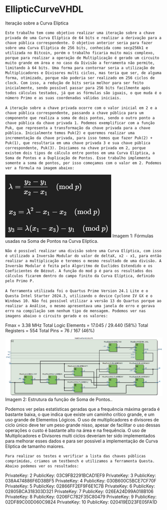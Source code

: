 # EllipticCurveVHDL

Iteração sobre a Curva Elíptica

	Este trabalho tem como objetivo realizar uma iteração sobre a chave privada de uma Curva Elíptica de 64 bits e realizar a derivação para a chave pública correspondente. O objetivo anterior seria para fazer sobre uma Curva Elíptica de 256 bits, conhecida como secp256k1 e utilizada no Bitcoin, porém o trabalho ficaria muito mais complexo, porque para realizar a operação de Multiplicação é gerado um circuito muito grande em área e no caso da Divisão a ferramenta não permite, limitando à 64 bits. Uma forma para contornar seria a utilização de Multiplicadores e Divisores multi ciclos, mas teria que ser, de alguma forma, otimizado, porque não poderia ser realizado em 256 ciclos de clock. Com isso, a redução de bits seria melhor para ser feito inicialmente, sendo possível passar para 256 bits facilmente após todos cálculos testados, já que as fórmulas são iguais, o que muda é o número Primo e as suas coordenadas válidas iniciais.

	A iteração sobre a chave privada ocorre com o valor inicial em 2 e a chave pública correspondente, passando a chave pública para um componente que realiza a soma de dois pontos, sendo o outro ponto a chave pública da chave privada 1. Podemos exemplificar com a função Puk, que representa a transformação da chave privada para a chave pública. Inicialmente temos Puk(2) e queremos realizar uma incrementação da chave privada, para isso temos que fazer Puk(2) + Puk(1), que resultaria em uma chave privada 3 e sua chave pública correspondente, Puk(3). Iniciamos na chave privada em 2, porque existem dois tipos de cálculo entre pontos em uma Curva Elíptica, a Soma de Pontos e a Duplicação de Pontos. Esse trabalho implementa somente a soma de pontos, por isso começamos com o valor em 2. Podemos ver a fórmula na imagem abaixo:


![Formula](images/formula.png)
Imagem 1: Fórmulas usadas na Soma de Pontos na Curva Elíptica.


	Não é possível realizar uma divisão sobre uma Curva Elíptica, com isso é utilizado a Inversão Modular do valor de deltaX, x2 - x1, para então realizar a multiplicação e teremos o mesmo resultado de uma divisão. A Inversão Modular é feita pelo Algoritmo de Euclides Estendido e os Coeficientes de Bézout. A função do mod p é para os resultados dos cálculos ficarem dentro do campo finito da Curva Elíptica, definido pelo Primo P.

	A ferramenta utilizada foi o Quartus Prime Version 24.1 Lite e o Questa Intel Starter 2024.3, utilizando o device Cyclone IV GX e o Windows 10. Não foi possível utilizar a versão 13 do Quartus porque ao realizar a Análise, o mesmo apresentava uma janela de erro e gerava erro na compilação sem nenhum tipo de mensagem. Podemos ver nas imagens abaixo o circuito gerado e os valores:

Fmax = 3.38 MHz
Total Logic Elements = 17.045 / 29.440 (58%)
Total Registers = 554
Total Pins = 76 / 167 (46%)


![AddOnePoint](images/addpoint.png)
Imagem 2: Estrutura da função de Soma de Pontos..


Podemos ver pelas estatísticas geradas que a frequência máxima gerada é bastante baixa, o que indica que existe um caminho crítico grande, e um uso grande de Elementos Lógicos. O uso de multiplicadores e divisores de ciclo único deve ter um peso grande nisso, apesar de facilitar o uso dessas operações o custo é bastante alto na área e na frequência. O uso de Multiplicadores e Divisores multi ciclos deveriam ter sido implementados para melhorar esses dados e para ser possível a implementação de Curva Elíptica de tamanho maiores.

	Para realizar os testes e verificar a lista das chaves públicas comprimidas, criamos um testbench e utilizamos a ferramenta Questa. Abaixo podemos ver os resultados:

PrivateKey: 2 PublicKey: 03C9FB2291BCAD1EF9
PrivateKey: 3 PublicKey: 038A474886F6D38BF5
PrivateKey: 4 PublicKey: 030B600C5BCE7CF70F
PrivateKey: 5 PublicKey: 02866FF2EF9F6E1C7B
PrivateKey: 6 PublicKey: 02805BCA318303D321
PrivateKey: 7 PublicKey: 026EA24D99A018B106
PrivateKey: 8 PublicKey: 0206FC782F35C80479
PrivateKey: 9 PublicKey: 02DF89C00D060C9824
PrivateKey: 10 PublicKey: 020419ED23FE05FA1D


